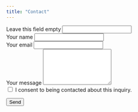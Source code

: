 ```yaml
---
title: "Contact"
---
```


<form action="https://formspree.io/f/mjkaarkk" method="POST" class="container px-3 px-sm-5 px-md-5 px-lg-5">
  <!-- Redirect after success -->
  <input type="hidden" name="_next" value="/thanks/">
  <!-- Email subject in notification -->
  <input type="hidden" name="_subject" value="New message from sc-analytics.be">

  <!-- Honeypot (spam trap) -->
  <div class="d-none" aria-hidden="true">
    <label>Leave this field empty</label>
    <input type="text" name="_gotcha" tabindex="-1" autocomplete="off">
  </div>

  <div class="mb-3">
    <label for="name" class="form-label">Your name</label>
    <input id="name" name="name" type="text" class="form-control" required autocomplete="name">
  </div>

  <div class="mb-3">
    <label for="email" class="form-label">Your email</label>
    <input id="email" name="email" type="email" class="form-control" required autocomplete="email">
  </div>

  <div class="mb-3">
    <label for="message" class="form-label">Your message</label>
    <textarea id="message" name="message" class="form-control" rows="6" required></textarea>
  </div>

  <!-- Optional GDPR consent -->
  <div class="form-check mb-3">
    <input class="form-check-input" type="checkbox" id="consent" name="consent" required>
    <label class="form-check-label" for="consent">
      I consent to being contacted about this inquiry.
    </label>
  </div>

  <button type="submit" class="btn">Send</button>
</form>
